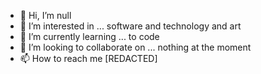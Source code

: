 - 👋 Hi, I’m null
- 👀 I’m interested in ... software and technology and art
- 🌱 I’m currently learning ... to code
- 💞️ I’m looking to collaborate on ... nothing at the moment 
- 📫 How to reach me [REDACTED]

<!---
TokyoSleep/TokyoSleep is a ✨ special ✨ repository because its `README.md` (this file) appears on your GitHub profile.
You can click the Preview link to take a look at your changes.
--->

